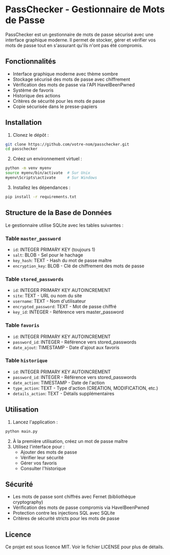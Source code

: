 # PassChecker - Gestionnaire de Mots de Passe

PassChecker est un gestionnaire de mots de passe sécurisé avec une interface graphique moderne. Il permet de stocker, gérer et vérifier vos mots de passe tout en s'assurant qu'ils n'ont pas été compromis.

## Fonctionnalités

- Interface graphique moderne avec thème sombre
- Stockage sécurisé des mots de passe avec chiffrement
- Vérification des mots de passe via l'API HaveIBeenPwned
- Système de favoris
- Historique des actions
- Critères de sécurité pour les mots de passe
- Copie sécurisée dans le presse-papiers

## Installation

1. Clonez le dépôt :
```bash
git clone https://github.com/votre-nom/passchecker.git
cd passchecker
```

2. Créez un environnement virtuel :
```bash
python -m venv myenv
source myenv/bin/activate  # Sur Unix
myenv\Scripts\activate     # Sur Windows
```

3. Installez les dépendances :
```bash
pip install -r requirements.txt
```

## Structure de la Base de Données

Le gestionnaire utilise SQLite avec les tables suivantes :

### Table `master_password`
- `id`: INTEGER PRIMARY KEY (toujours 1)
- `salt`: BLOB - Sel pour le hachage
- `key_hash`: TEXT - Hash du mot de passe maître
- `encryption_key`: BLOB - Clé de chiffrement des mots de passe

### Table `stored_passwords`
- `id`: INTEGER PRIMARY KEY AUTOINCREMENT
- `site`: TEXT - URL ou nom du site
- `username`: TEXT - Nom d'utilisateur
- `encrypted_password`: TEXT - Mot de passe chiffré
- `key_id`: INTEGER - Référence vers master_password

### Table `favoris`
- `id`: INTEGER PRIMARY KEY AUTOINCREMENT
- `password_id`: INTEGER - Référence vers stored_passwords
- `date_ajout`: TIMESTAMP - Date d'ajout aux favoris

### Table `historique`
- `id`: INTEGER PRIMARY KEY AUTOINCREMENT
- `password_id`: INTEGER - Référence vers stored_passwords
- `date_action`: TIMESTAMP - Date de l'action
- `type_action`: TEXT - Type d'action (CREATION, MODIFICATION, etc.)
- `details_action`: TEXT - Détails supplémentaires

## Utilisation

1. Lancez l'application :
```bash
python main.py
```

2. À la première utilisation, créez un mot de passe maître
3. Utilisez l'interface pour :
   - Ajouter des mots de passe
   - Vérifier leur sécurité
   - Gérer vos favoris
   - Consulter l'historique

## Sécurité

- Les mots de passe sont chiffrés avec Fernet (bibliothèque cryptography)
- Vérification des mots de passe compromis via HaveIBeenPwned
- Protection contre les injections SQL avec SQLite
- Critères de sécurité stricts pour les mots de passe

## Licence

Ce projet est sous licence MIT. Voir le fichier LICENSE pour plus de détails.